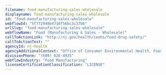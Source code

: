 ```yaml
---
filename: food-manufacturing-sales-wholesale
displayname: food-manufacturing-sales-wholesale
id: "food-manufacturing-sales-wholesale"
webflowId: "5f772940b4710f56bc3c37b6"
urlSlug: "food-manufacturing-sales-wholesale"
webflowName: "Food (Manufacturing & Sales - Wholesale)"
callToActionLink: "http://nj.gov/health/ceohs/food-drug-safety/"
callToActionText: ""
agencyId: nj-health
agencyAdditionalContext: "Office of Consumer Environmental Health, Food and Drug Safety Program"
divisionPhone: "(609) 826-4935"
webflowIndustry: "Food Manufacturing"
licenseCertificationClassification: "LICENSE"
---
```

